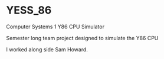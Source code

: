 # YESS_86
Computer Systems 1 Y86 CPU Simulator


Semester long team project designed to simulate the Y86 CPU

I worked along side Sam Howard.
